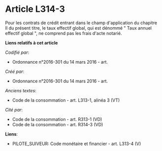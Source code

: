 # Article L314-3

Pour les contrats de crédit entrant dans le champ d'application du chapitre II du présent titre, le taux effectif global, qui
est dénommé " Taux annuel effectif global ", ne comprend pas les frais d'acte notarié.

**Liens relatifs à cet article**

_Codifié par_:

  - Ordonnance n°2016-301 du 14 mars 2016 - art.

_Créé par_:

  - Ordonnance n°2016-301 du 14 mars 2016 - art.

_Anciens textes_:

  - Code de la consommation - art. L313-1, alinéa 3 (VT)

_Cité par_:

  - Code de la consommation - art. R313-1 (VD)
  - Code de la consommation - art. R314-3 (VD)

**Liens**:

  - PILOTE_SUIVEUR: Code monétaire et financier - art. L313-4 (V)
